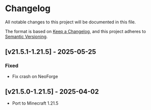 # Changelog
All notable changes to this project will be documented in this file.

The format is based on [Keep a Changelog](https://keepachangelog.com/en/1.0.0/),
and this project adheres to [Semantic Versioning](https://semver.org/spec/v2.0.0.html).

## [v21.5.1-1.21.5] - 2025-05-25
### Fixed
- Fix crash on NeoForge

## [v21.5.0-1.21.5] - 2025-04-02
- Port to Minecraft 1.21.5
